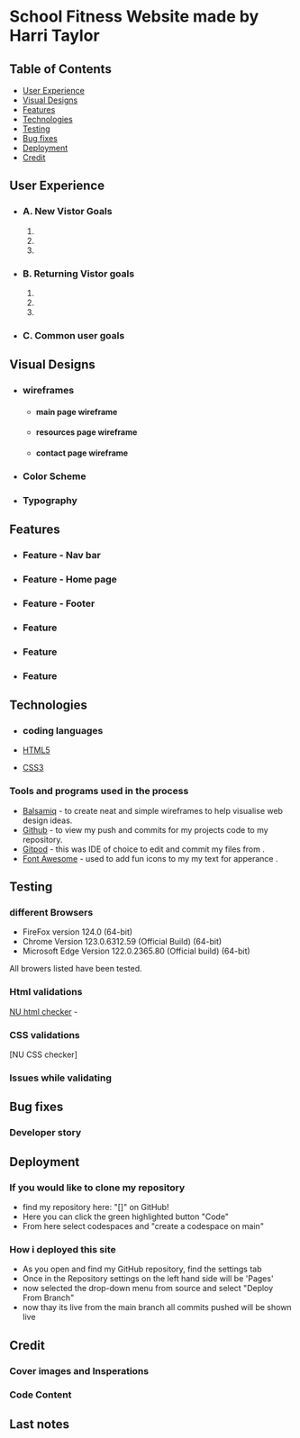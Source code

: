# School Fitness Website made by Harri Taylor



## Table of Contents

* [User Experience](#user-experience)
* [Visual Designs](#visual-design)
* [Features](#features)
* [Technologies](#technologies)
* [Testing](#testing)
* [Bug fixes](#Bug-Issues)
* [Deployment](#deployment)
* [Credit](#credit)

## User Experience

  - ### A. New Vistor Goals
    1.
    2.
    3.

  - ### B. Returning Vistor goals 
    1.
    2.
    3.

  - ### C. Common user goals 


## Visual Designs

- ### wireframes

  - #### main page wireframe

  - #### resources page wireframe

  - #### contact page wireframe

- ### Color Scheme

- ### Typography
   

## Features

 - ### Feature - Nav bar


 - ### Feature - Home page


 - ### Feature - Footer


 - ### Feature 


 - ### Feature


 - ### Feature


## Technologies

- ### coding languages

- [HTML5](https://en.wikipedia.org/wiki/HTML)
- [CSS3](https://en.wikipedia.org/wiki/CSS)

### Tools and programs used in the process

- [Balsamiq](https://balsamiq.com/) - to create neat and simple wireframes to help visualise web design ideas.
- [Github](https://github.com/) - to view my push and commits for my projects code to my repository.
- [Gitpod](https://www.gitpod.io/) - this was IDE of choice to edit and commit my files from .
- [Font Awesome](https://fontawesome.com/) - used to add fun icons to my my text for apperance .


## Testing 

### different Browsers

- FireFox version 124.0 (64-bit)
- Chrome Version 123.0.6312.59 (Official Build) (64-bit)
- Microsoft Edge Version 122.0.2365.80 (Official build) (64-bit)

All browers listed have been tested.

### Html validations

[NU html checker](https://validator.w3.org/nu/) - 


### CSS validations

[NU CSS checker]

### Issues while validating

## Bug fixes 

### Developer story

## Deployment

### If you would like to clone my repository

- find my repository here: "[]" on GitHub!
- Here you can click the green highlighted button "Code"
- From here select codespaces and "create a codespace on main"

### How i deployed this site 

- As you open and find my GitHub repository, find the settings tab
- Once in the Repository settings on the left hand side will be 'Pages'
- now selected the drop-down menu from source and select "Deploy From Branch"
- now thay its live from the main branch all commits pushed will be shown live

## Credit 

### Cover images and Insperations

### Code Content

## Last notes



    